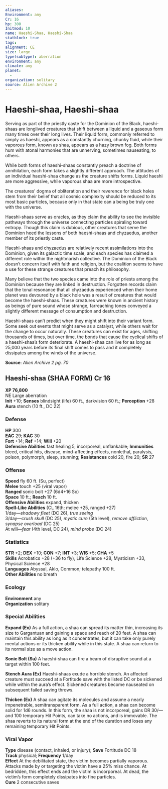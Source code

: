 ```yaml
---
aliases: 
Environment: any
Cr: 16
hp: 300
Initmod: 10
name: Haeshi-Shaa, Haeshi-Shaa
statblock: true
tags: 
alignment: CE
size: large
type(subtype): aberration
environment: any
climate: any
planet:
  - 
organization: solitary
source: Alien Archive 2
---
```


# Haeshi-shaa, Haeshi-shaa

Serving as part of the priestly caste for the Dominion of the Black, haeshi-shaas are longlived creatures that shift between a liquid and a gaseous form many times over their long lives. Their liquid form, commonly referred to simply as haeshi, appears as a constantly churning, chunky fluid, while their vaporous form, known as shaa, appears as a hazy brown fog. Both forms hum with atonal harmonies that are unnerving, sometimes nauseating, to others.

While both forms of haeshi-shaas constantly preach a doctrine of annihilation, each form takes a slightly different approach. The attitudes of an individual haeshi-shaa change as the creature shifts forms. Liquid haeshi are more aggressive, while vaporous shaa are more introspective.

The creatures’ dogma of obliteration and their reverence for black holes stem from their belief that all cosmic complexity should be reduced to its most basic particles, because only in that state can a being be truly one with the universe.

Haeshi-shaas serve as oracles, as they claim the ability to see the invisible pathways through the universe connecting particles spiraling toward entropy. Though this claim is dubious, other creatures that serve the Dominion heed the lessons of both haeshi-shaas and chyzaedus, another member of its priestly caste.

Haeshi-shaas and chyzaedus are relatively recent assimilations into the Dominion, given its galactic time scale, and each species has claimed a different role within the nightmarish collective. The Dominion of the Black doesn’t concern itself with faith and religion, but the coalition seems to have a use for these strange creatures that preach its philosophy.

Many believe that the two species came into the role of priests among the Dominion because they are linked in destruction. Forgotten records claim that the tonal resonance that all chyzaedus experienced when their home planet was devoured by a black hole was a result of creatures that would become the haeshi-shaas. These creatures were known in ancient history as beings of pure sound whose strange, farreaching tones conveyed a slightly different message of consumption and destruction.

Haeshi-shaas can’t predict when they might shift into their variant form. Some seek out events that might serve as a catalyst, while others wait for the change to occur naturally. These creatures can exist for ages, shifting thousands of times, but over time, the bonds that cause the cyclical shifts of a haeshi-shaa’s form deteriorate. A haeshi-shaa can live for as long as 25,000 years before its final shift comes to pass and it completely dissipates among the winds of the universe.

**Source**:  _Alien Archive 2 pg. 70_

## Haeshi-shaa (SHAA FORM) Cr 16

**XP 76,800**  
NE Large aberration  
**Init** +10; **Senses** blindsight (life) 60 ft., darkvision 60 ft.; **Perception** +28  
**Aura** stench (10 ft., DC 22)

### Defense

**HP** 300  
**EAC** 29; **KAC** 30  
**Fort** +14; **Ref** +14; **Will** +20  
**Defensive Abilities** fast healing 5, incorporeal, unflankable; **Immunities** bleed, critical hits, disease, mind-affecting effects, nonlethal, paralysis, poison, polymorph, sleep, stunning; **Resistances** cold 20, fire 20; **SR** 27  

### Offense

**Speed** fly 60 ft. (Su, perfect)  
**Melee** touch +25 (viral vapor)  
**Ranged** sonic bolt +27 (6d4+16 So)  
**Space** 10 ft.; **Reach** 10 ft.  
**Offensive Abilities** expand, thicken  
**Spell-Like Abilities** (CL 16th; melee +25, ranged +27)  
1/day—_shadowy fleet_ (DC 26), _true seeing_  
3/day—_crush skull_ (DC 25), _mystic cure_ (5th level), _remove affliction_, _synapse overload_ (DC 25)  
At will—_fear_ (4th level, DC 24), _mind probe_ (DC 24)

### Statistics

**STR** +2; **DEX** +10; **CON** +7; **INT** +3; **WIS** +5; **CHA** +5  
**Skills** Acrobatics +28 (+36 to fly), Life Science +28, Mysticism +33, Physical Science +28  
**Languages** Abyssal, Aklo, Common; telepathy 100 ft.  
**Other Abilities** no breath

### Ecology

**Environment** any  
**Organization** solitary

### Special Abilities

**Expand (Ex)** As a full action, a shaa can spread its matter thin, increasing its size to Gargantuan and gaining a space and reach of 20 feet. A shaa can maintain this ability as long as it concentrates, but it can take only purely mental actions or its thicken ability while in this state. A shaa can return to its normal size as a move action.

**Sonic Bolt (Su)** A haeshi-shaa can fire a beam of disruptive sound at a target within 100 feet.

**Stench Aura (Ex)** Haeshi-shaas exude a horrible stench. An affected creature must succeed at a Fortitude save with the listed DC or be sickened while within the aura’s effect. Sickened creatures become nauseated on subsequent failed saving throws.

**Thicken (Ex)** A shaa can agitate its molecules and assume a nearly impenetrable, semitransparent form. As a full action, a shaa can become solid for 1d6 rounds. In this form, the shaa is not incorporeal, gains DR 30/— and 100 temporary Hit Points, can take no actions, and is immovable. The shaa reverts to its natural form at the end of the duration and loses any remaining temporary Hit Points.

### Viral Vapor

**Type** disease (contact, inhaled, or injury); **Save** Fortitude DC 18  
**Track** physical; **Frequency** 1/day  
**Effect** At the debilitated state, the victim becomes partially vaporous. Attacks made by or targeting the victim have a 25% miss chance. At bedridden, this effect ends and the victim is incorporeal. At dead, the victim’s form completely dissipates into fine particles.  
**Cure** 2 consecutive saves


